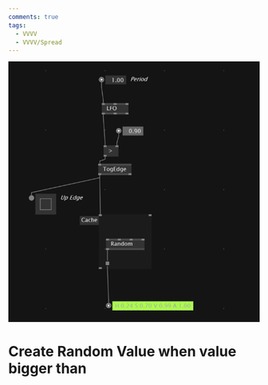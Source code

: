```yaml
---
comments: true
tags:
  - VVVV
  - VVVV/Spread
---
```

![alt text](./img/RandomWhenValueBigger.png)
# Create Random Value when value bigger than
